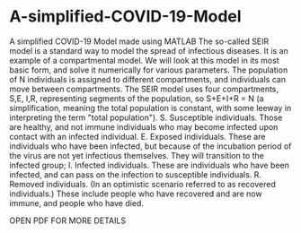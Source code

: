 # A-simplified-COVID-19-Model
A simplified COVID-19 Model made using MATLAB
 The so-called SEIR model is a standard way to model the
spread of infectious diseases. It is an example of a compartmental model. We will look at this
model in its most basic form, and solve it numerically for various parameters.
The population of N individuals is assigned to different compartments, and individuals can move
between compartments. The SEIR model uses four compartments, S,E, I,R, representing segments
of the population, so S+E+I+R = N (a simplification, meaning the total population is constant,
with some leeway in interpreting the term "total population").
S. Susceptible individuals. Those are healthy, and not immune individuals who may become
infected upon contact with an infected individual.
E. Exposed individuals. These are individuals who have been infected, but because of the
incubation period of the virus are not yet infectious themselves. They will transition to the
infected group;
I. Infected individuals. These are individuals who have been infected, and can pass on the
infection to susceptible individuals.
R. Removed individuals. (In an optimistic scenario referred to as recovered individuals.) These
include people who have recovered and are now immune, and people who have died.






OPEN PDF FOR MORE DETAILS
